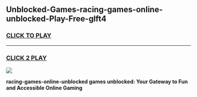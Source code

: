 
## Unblocked-Games-racing-games-online-unblocked-Play-Free-glft4
<h3>
<a href="https://premium76.site?title=racing-games-online-unblocked&ref=10A">CLICK TO PLAY</a></h3>
<hr>

<h3>
<a href="https://premium76.site?title=racing-games-online-unblocked&ref=10A">CLICK 2 PLAY</a>
  
</h3>

<a href="https://premium76.site?title=racing-games-online-unblocked&ref=10A"><img src="https://clearcache.store/games.png"></a>


**racing-games-online-unblocked games unblocked: Your Gateway to Fun and Accessible Online Gaming**
